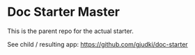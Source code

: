 # Doc Starter Master

This is the parent repo for the actual starter.

See child / resulting app:
https://github.com/gjudki/doc-starter
